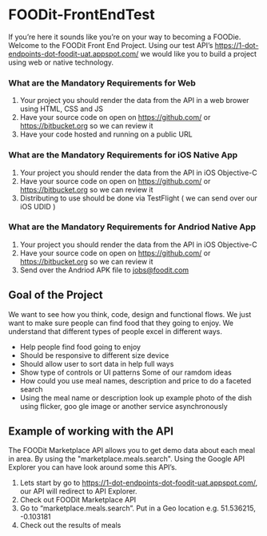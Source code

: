 FOODit-FrontEndTest
===================

If you’re here it sounds like you’re on your way to becoming a FOODie. Welcome to the FOODit Front End Project. Using our test API’s https://1-dot-endpoints-dot-foodit-uat.appspot.com/ we would like you to build a project using web or native technology.

### What are the Mandatory Requirements for Web
1. Your project you should render the data from the API in a web brower using HTML, CSS and JS
2. Have your source code on open on https://github.com/ or https://bitbucket.org so we can review it
3. Have your code hosted and running on a public URL

### What are the Mandatory Requirements for iOS Native App
1. Your project you should render the data from the API in iOS Objective-C
2. Have your source code on open on https://github.com/ or https://bitbucket.org so we can review it
3. Distributing to use should be done via TestFlight ( we can send over our iOS UDID )

### What are the Mandatory Requirements for Andriod Native App
1. Your project you should render the data from the API in iOS Objective-C
2. Have your source code on open on https://github.com/ or https://bitbucket.org so we can review it
3. Send over the Andriod APK file to jobs@foodit.com

## Goal of the Project
We want to see how you think,  code, design and functional flows. We just want to make sure people can find food that they going to enjoy. We understand that different types of people excel in different ways.  
- Help people find food going to enjoy
- Should be responsive to different size device
- Should allow user to sort data in help full ways
- Show type of controls or UI patterns
Some of our ramdom ideas
- How could you use meal names, description and price to do a faceted search
- Using the meal name or description look up example photo of the dish using flicker, goo	gle image or another service asynchronously


## Example of working with the API
The FOODit Marketplace API allows you to get demo data about each meal in area. By using the "marketplace.meals.search". Using the Google API Explorer you can have look around some this API’s.
1. Lets start by go to https://1-dot-endpoints-dot-foodit-uat.appspot.com/, our API will redirect to API Explorer.
2. Check out FOODit Marketplace API
3. Go to “marketplace.meals.search”. Put in a Geo location e.g. 51.536215, -0.103181
4. Check out the results of meals

